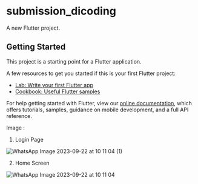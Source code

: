 # submission_dicoding

A new Flutter project.

## Getting Started

This project is a starting point for a Flutter application.

A few resources to get you started if this is your first Flutter project:

- [Lab: Write your first Flutter app](https://flutter.dev/docs/get-started/codelab)
- [Cookbook: Useful Flutter samples](https://flutter.dev/docs/cookbook)

For help getting started with Flutter, view our
[online documentation](https://flutter.dev/docs), which offers tutorials,
samples, guidance on mobile development, and a full API reference.

Image : 
1. Login Page
 
  ![WhatsApp Image 2023-09-22 at 10 11 04 (1)](https://github.com/Rafli-ri/Flutter-App/assets/55773671/3e5db2f2-635f-48eb-8866-7af908205643)

2. Home Screen
   
![WhatsApp Image 2023-09-22 at 10 11 04](https://github.com/Rafli-ri/Flutter-App/assets/55773671/cc82b664-e96e-460b-88e7-830a3713e860)
